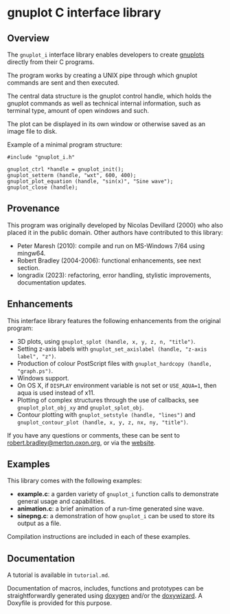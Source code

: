 gnuplot C interface library
===========================

Overview
--------

The `gnuplot_i` interface library enables developers to create [gnuplots](http://www.gnuplot.info/) directly from their C programs.

The program works by creating a UNIX pipe through which gnuplot commands are sent and then executed. 

The central data structure is the gnuplot control handle, which holds the gnuplot commands as well as technical internal information, such as terminal type, amount of open windows and such. 

The plot can be displayed in its own window or otherwise saved as an image file to disk.

Example of a minimal program structure:

    #include "gnuplot_i.h"

    gnuplot_ctrl *handle = gnuplot_init();
    gnuplot_setterm (handle, "wxt", 600, 400);
    gnuplot_plot_equation (handle, "sin(x)", "Sine wave");
    gnuplot_close (handle);


Provenance
----------

This program was originally developed by Nicolas Devillard (2000) who also placed it in the public domain. 
Other authors have contributed to this library:
* Peter Maresh (2010): compile and run on MS-Windows 7/64 using mingw64.
* Robert Bradley (2004-2006): functional enhancements, see next section.
* longradix (2023): refactoring, error handling, stylistic improvements, documentation updates.


Enhancements
------------

This interface library features the following enhancements from the original program:

* 3D plots, using `gnuplot_splot (handle, x, y, z, n, "title")`.
* Setting z-axis labels with `gnuplot_set_axislabel (handle, "z-axis label", "z")`.
* Production of colour PostScript files with `gnuplot_hardcopy (handle, "graph.ps")`.
* Windows support.
* On OS X, if `DISPLAY` environment variable is not set or `USE_AQUA=1`, then aqua is used instead of x11.
* Plotting of complex structures through the use of callbacks, see `gnuplot_plot_obj_xy` and `gnuplot_splot_obj`.
* Contour plotting with `gnuplot_setstyle (handle, "lines")` and `gnuplot_contour_plot (handle, x, y, z, nx, ny, "title")`.

If you have any questions or comments, these can be sent to robert.bradley@merton.oxon.org, or via the [website](http://www.robert-bradley.co.uk).


Examples
--------

This library comes with the following examples:

* **example.c**: a garden variety of `gnuplot_i` function calls to demonstrate general usage and capabilities.
* **animation.c**: a brief animation of a run-time generated sine wave.
* **sinepng.c**: a demonstration of how `gnuplot_i` can be used to store its output as a file.

Compilation instructions are included in each of these examples.


Documentation
-------------

A tutorial is available in `tutorial.md`.

Documentation of macros, includes, functions and prototypes can be straightforwardly generated using [doxygen](https://www.doxygen.nl) and/or the [doxywizard](https://www.doxygen.nl/manual/doxywizard_usage.html). A Doxyfile is provided for this purpose.
